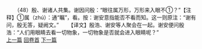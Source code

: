 　　（48）殷、谢诸人共集。谢因问殷：“眼往属万形，万形来入眼不①？”【注释】①属（zhú）：通“瞩”，看。按：谢安意指能否不看而知。这一则原注：“谢有问，殷无答，疑阙文。”
　　【译文】殷浩、谢安等人聚会在一起。谢安便问殷浩：“人们用眼睛去看一切物象，一切物象是否就会进入眼睛呢？”
<br>[上一篇](04_047) [回卷首](04_000) [下一篇](04_049)
